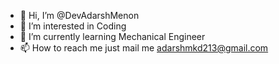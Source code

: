 - 👋 Hi, I’m @DevAdarshMenon
- 👀 I’m interested in Coding
- 🌱 I’m currently learning Mechanical Engineer
- 📫 How to reach me just mail me adarshmkd213@gmail.com

<!---
DevAdarshMenon/DevAdarshMenon is a ✨ special ✨ repository because its `README.md` (this file) appears on your GitHub profile.
You can click the Preview link to take a look at your changes.
--->
